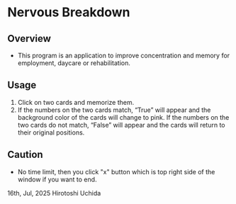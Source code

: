 ﻿# Nervous Breakdown

## Overview
* This program is an application to improve concentration and memory for employment, daycare or rehabilitation.

## Usage
1. Click on two cards and memorize them.
2. If the numbers on the two cards match, “True” will appear and the background color of the cards will change to pink. If the numbers on the two cards do not match, “False” will appear and the cards will return to their original positions.

## Caution
* No time limit, then you click "x" button which is top right side of the window if you want to end.

16th, Jul, 2025
Hirotoshi Uchida
